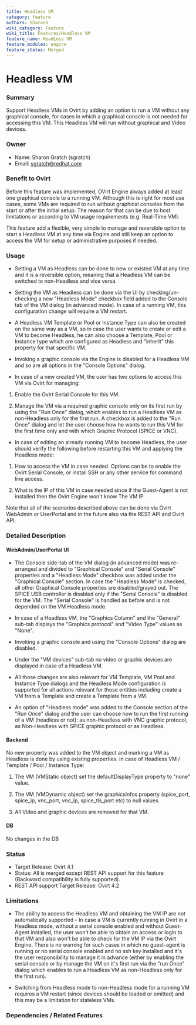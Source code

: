 ```yaml
---
title: Headless VM 
category: feature
authors: SharonG
wiki_category: Feature
wiki_title: Features/Headless VM
feature_name: HeadLess VM
feature_modules: engine
feature_status: Merged
---
```


# Headless VM

### Summary

Support Headless VMs in Ovirt by adding an option to run a VM without any graphical console, for cases in which a graphical console is not needed for accessing this VM. This Headless VM will run without graphical and Video devices.

### Owner

*   Name: Sharon Gratch (sgratch)
*   Email: <sgratch@redhat.com>

### Benefit to Ovirt

Before this feature was implemented, OVirt Engine always added at least one graphical console to a running VM. Although this is right for most use cases, some VMs are required to run without graphical consoles from the start or after the initial setup. The reason for that can be due to host limitations or according to VM usage requirements (e.g. Real-Time VM).

This feature add a flexible, very simple to manage and reversible option to start a Headless VM at any time via Engine and still keep an option to access the VM for setup or administrative purposes if needed.

### Usage

*   Setting a VM as Headless can be done to new or existed VM at any time and it is a reversible option, meaning that a Headless VM can be switched to non-Headless and vice versa.

*   Setting the VM as Headless can be done via the UI by checking/un-checking a new "Headless Mode" checkbox field added to the Console tab of the VM dialog (in advanced mode). In case of a running VM, this configuration change will require a VM restart. 

*   A Headless VM Template or Pool or Instance Type can also be created on the same way as a VM, so in case the user wants to create or edit a VM to become Headless, he can also choose a Template, Pool or Instance type which are configured as Headless and "inherit" this property for that specific VM.

*   Invoking a graphic console via the Engine is disabled for a Headless VM and so are all options in the "Console Options" dialog.

*   In case of a new created VM, the user has two options to access this VM via Ovirt for managing:

  1. Enable the Ovirt Serial Console for this VM.

  2. Manage the VM via a required graphic console only on its first run by using the "Run Once" dialog, which enables 
     to run a Headless VM as non-Headless only for the first run. 
     A checkbox is added to the "Run Once" dialog and let the user choose how he wants to run this VM for the first 
     time only and with which Graphic Protocol (SPICE or VNC).  

*   In case of editing an already running VM to become Headless, the user should verify the following before restarting this VM and applying the Headless mode:

  1. How to access the VM in case needed. Options can be to enable the Ovirt Serial Console, or install SSH or any 
     other service for command line access.

  2. What is the IP of this VM in case needed since if the Guest-Agent is not installed then the Ovirt Engine won't 
     know The VM IP.

Note that all of the scenarios described above can be done via Ovirt WebAdmin or UserPortal and in the future also via the REST API and Ovirt API.

### Detailed Description

#### WebAdmin/UserPortal UI

*   The Console side-tab of the VM dialog (in advanced mode) was re-arranged and divided to "Graphical Console" and "Serial Console" properties and a "Headless Mode" checkbox was added under the "Graphical Console" section. In case the "Headless Mode" is checked, all other Graphical Console properties are disabled/grayed out. The SPICE USB controller is disabled only if the "Serial Console" is disabled for the VM. The "Serial Console" is handled as before and is not depended on the VM Headless mode.

*   In case of a Headless VM, the "Graphics Column" and the "General" sub-tab displays the "Graphics protocol" and "Video Type" values as "None". 

*   Invoking a graphic console and using the "Console Options" dialog are disabled.

*   Under the "VM devices" sub-tab no video or graphic devices are displayed in case of a Headless VM.

*   All those changes are also relevant for VM Template, VM Pool and Instance Type dialogs and the Headless Mode configuration is supported for all actions relevant for those entities including create a VM from a Template and create a Template from a VM.

*   An option of "Headless mode" was added to the Console section of the "Run Once" dialog and the user can choose how to run the first running of a VM (headless or not): as non-Headless with VNC graphic protocol, as Non-Headless with SPICE graphic protocol or as Headless.

#### Backend

No new property was added to the VM object and marking a VM as Headless is done by using existing properties. 
In case of Headless VM / Template / Pool / Instance Type:

1. The VM (VMStatic object) set the defaultDisplayType property to "none" value.

2. The VM (VMDynamic object) set the graphicsInfos property (spice_port, spice_ip, vnc_port, vnc_ip, spice_tls_port etc) to null values.

3. All Video and graphic devices are removed for that VM.

#### DB

No changes in the DB

### Status

*   Target Release: Ovirt 4.1
*   Status: All is merged except REST API support for this feature (Backward compatibility is fully supported).
*   REST API support Target Release: Ovirt 4.2

### Limitations

*   The ability to access the Headless VM and obtaining the VM IP are not automatically supported -
In case a VM is currently running in Ovirt in a Headless mode, without a serial console enabled and without Guest-Agent installed, the user won't be able to obtain an access or login to that VM and also won't be able to check for the VM IP via the Ovirt Engine. 
There is no warning for such cases in which no guest-agent is running or no serial console enabled and no ssh key installed and it's the user responsibility to manage it in advance (either by enabling the serial console or by manage the VM on it's first run via the "run Once" dialog which enables to run a Headless VM as non-Headless only for the first run).

*   Switching from Headless mode to non-Headless mode for a running VM requires a VM restart (since devices should be loaded or omitted) and this may be a limitation for stateless VMs.

### Dependencies / Related Features

